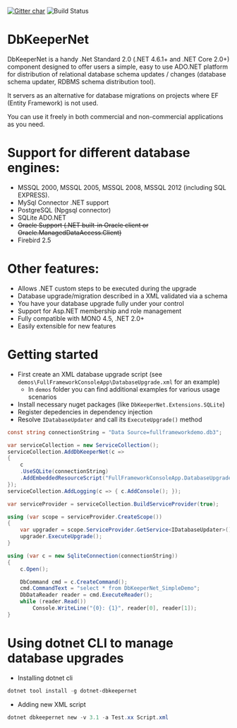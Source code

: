 [![Gitter char](https://badges.gitter.im/gitterHQ/gitter.png)](https://gitter.im/dbkeepernet/Lobby)
![Build Status](http://jenkinks-srv.northeurope.cloudapp.azure.com:8080/buildStatus/icon?job=RealProjects/DbKeeperNet/master)

# DbKeeperNet

DbKeeperNet is a handy .Net Standard 2.0 (.NET 4.6.1+ and .NET Core 2.0+) component designed to offer users a simple, 
easy to use ADO.NET platform for distribution of relational database schema updates 
/ changes (database schema updater, RDBMS schema distribution tool).

It servers as an alternative for database migrations on projects where EF (Entity Framework) is not used.

You can use it freely in both commercial and non-commercial applications as you need.

# Support for different database engines:

* MSSQL 2000, MSSQL 2005, MSSQL 2008, MSSQL 2012 (including SQL EXPRESS).
* MySql Connector .NET support
* PostgreSQL (Npgsql connector)
* SQLite ADO.NET
* ~~Oracle Support (.NET built-in Oracle client or Oracle.ManagedDataAccess.Client)~~
* Firebird 2.5

# Other features:

* Allows .NET custom steps to be executed during the upgrade
* Database upgrade/migration described in a XML validated via a schema
* You have your database upgrade fully under your control
* Support for Asp.NET membership and role management
* Fully compatible with MONO 4.5, .NET 2.0+
* Easily extensible for new features

# Getting started

* First create an XML database upgrade script (see `demos\FullFrameworkConsoleApp\DatabaseUpgrade.xml` for an example)
  * In `demos` folder you can find additional examples for various usage scenarios
* Install necessary nuget packages (like `DbKeeperNet.Extensions.SQLite`)
* Register depedencies in dependency injection
* Resolve `IDatabaseUpdater` and call its `ExecuteUpgrade()` method

```csharp
const string connectionString = "Data Source=fullframeworkdemo.db3";

var serviceCollection = new ServiceCollection();
serviceCollection.AddDbKeeperNet(c =>
{
    c
    .UseSQLite(connectionString)
    .AddEmbeddedResourceScript("FullFrameworkConsoleApp.DatabaseUpgrade.xml,FullFrameworkConsoleApp");
});
serviceCollection.AddLogging(c => { c.AddConsole(); });

var serviceProvider = serviceCollection.BuildServiceProvider(true);

using (var scope = serviceProvider.CreateScope())
{
    var upgrader = scope.ServiceProvider.GetService<IDatabaseUpdater>();
    upgrader.ExecuteUpgrade();
}

using (var c = new SqliteConnection(connectionString))
{
    c.Open();

    DbCommand cmd = c.CreateCommand();
    cmd.CommandText = "select * from DbKeeperNet_SimpleDemo";
    DbDataReader reader = cmd.ExecuteReader();
    while (reader.Read())
        Console.WriteLine("{0}: {1}", reader[0], reader[1]);
}
```

# Using dotnet CLI to manage database upgrades

* Installing dotnet cli

```powershell
dotnet tool install -g dotnet-dbkeepernet
```

* Adding new XML script

```powershell
dotnet dbkeepernet new -v 3.1 -a Test.xx Script.xml
```
